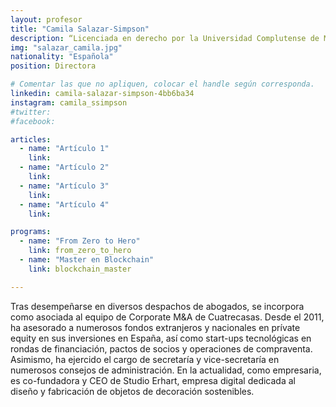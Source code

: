```yaml
---
layout: profesor
title: "Camila Salazar-Simpson"
description: “Licenciada en derecho por la Universidad Complutense de Madrid.“
img: "salazar_camila.jpg"
nationality: "Española"
position: Directora

# Comentar las que no apliquen, colocar el handle según corresponda.
linkedin: camila-salazar-simpson-4bb6ba34
instagram: camila_ssimpson
#twitter:
#facebook:

articles:
  - name: "Artículo 1"
    link:
  - name: "Artículo 2"
    link:
  - name: "Artículo 3"
    link:
  - name: "Artículo 4"
    link:

programs:
  - name: "From Zero to Hero"
    link: from_zero_to_hero
  - name: "Master en Blockchain"
    link: blockchain_master

---
```



Tras desempeñarse en diversos despachos de abogados, se incorpora como asociada
al equipo de Corporate M&A de Cuatrecasas. Desde el 2011, ha asesorado a
numerosos fondos extranjeros y nacionales en prívate equity en sus inversiones
en España, así como start-ups tecnológicas en rondas de financiación, pactos de
socios y operaciones de compraventa.
Asimismo, ha ejercido el cargo de secretaría y vice-secretaría en numerosos
consejos de administración.
En la actualidad, como empresaria, es co-fundadora y CEO de Studio Erhart,
empresa digital dedicada al diseño y fabricación de objetos de decoración
sostenibles.
